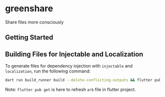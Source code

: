 # greenshare

Share files more consciously

## Getting Started


## Building Files for Injectable and Localization

To generate files for dependency injection with `injectable` and `localization`, run the following command:

```bash
dart run build_runner build --delete-conflicting-outputs && flutter pub get
```

Note: `flutter pub get` is here to refresh `arb` file in flutter project.
